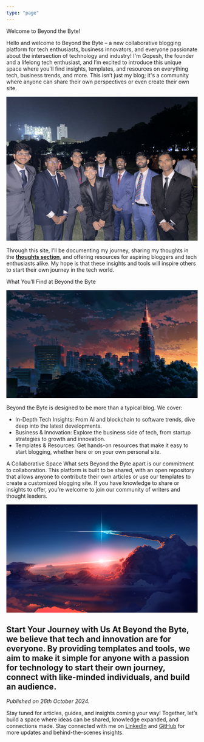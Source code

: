 ```yaml
---
type: "page"
---
```


Welcome to Beyond the Byte!

Hello and welcome to Beyond the Byte – a new collaborative blogging platform for tech enthusiasts, business innovators, and everyone passionate about the intersection of technology and industry! I'm Gopesh, the founder and a lifelong tech enthusiast, and I’m excited to introduce this unique space where you'll find insights, templates, and resources on everything tech, business trends, and more. This isn’t just my blog; it's a community where anyone can share their own perspectives or even create their own site.

![](static/images/2.jpg "Farewell")

Through this site, I’ll be documenting my journey, sharing my thoughts in the [**thoughts section**](/blog), and offering resources for aspiring bloggers and tech enthusiasts alike. My hope is that these insights and tools will inspire others to start their own journey in the tech world.

What You’ll Find at Beyond the Byte

![](static/images/1.jpg "Painting with Mia")

Beyond the Byte is designed to be more than a typical blog. We cover:

- In-Depth Tech Insights: From AI and blockchain to software trends, dive deep into the latest developments.
- Business & Innovation: Explore the business side of tech, from startup strategies to growth and innovation.
- Templates & Resources: Get hands-on resources that make it easy to start blogging, whether here or on your own personal site.

A Collaborative Space
What sets Beyond the Byte apart is our commitment to collaboration. This platform is built to be shared, with an open repository that allows anyone to contribute their own articles or use our templates to create a customized blogging site. If you have knowledge to share or insights to offer, you’re welcome to join our community of writers and thought leaders.

![](static/images/5.png "Our dynamic team brainstorming ideas")

Start Your Journey with Us
At Beyond the Byte, we believe that tech and innovation are for everyone. By providing templates and tools, we aim to make it simple for anyone with a passion for technology to start their own journey, connect with like-minded individuals, and build an audience.
--------------

*Published on 26th October 2024.*

Stay tuned for articles, guides, and insights coming your way! Together, let’s build a space where ideas can be shared, knowledge expanded, and connections made.
Stay connected with me on [LinkedIn](https://www.linkedin.com/in/gopeshkumarpathak) and [GitHub](https://www.github.com/gopesh-code) for more updates and behind-the-scenes insights.
